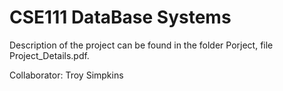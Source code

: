 # CSE111 DataBase Systems

Description of the project can be found in the folder Porject, file Project_Details.pdf.

Collaborator: Troy Simpkins
